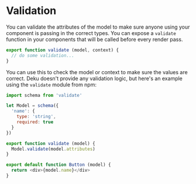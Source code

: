 # Validation

You can validate the attributes of the model to make sure anyone using your component is passing in the correct types. You can expose a `validate` function in your components that will be called before every render pass.

```js
export function validate (model, context) {
  // do some validation...
}
```

You can use this to check the model or context to make sure the values are correct. Deku doesn't provide any validation logic, but here's an example using the `validate` module from npm:

```js
import schema from 'validate'

let Model = schema({
  'name': {
    type: 'string',
    required: true
  }
})

export function validate (model) {
  Model.validate(model.attributes)
}

export default function Button (model) {
  return <div>{model.name}</div>
}
```
